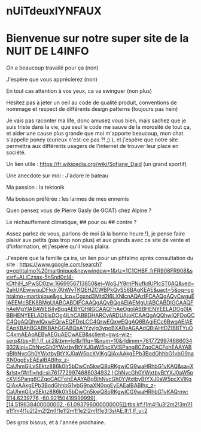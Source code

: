 # nUiTdeuxlYNFAUX

# Bienvenue sur notre super site de la NUIT DE L4INFO

On a beaucoup travailé pour ça (non)

J'espère que vous apprécierez (non)

En tout cas attention à vos yeux, ca va swinguer (non plus)

Hésitez pas à jeter un oeil au code de qualité produit, conventions de nommage et respect de différents design patterns (toujours pas hein)

Je vais pas raconter ma life, donc amusez vous bien, mais sachez que je suis triste dans la vie, que seul le code me sauve de la morosité de tout ça, et aider une cause plus grande que moi m'apporte beaucoup, mon chat s'appelle poney (curieux n'est-ce pas ?! ;) ), et j'espère que notre site permettra aux différents usagers de l'internet de trouver leur place en société.

Un lien utile : https://fr.wikipedia.org/wiki/Sofiane_Daid (un grand sportif)

Une anecdote sur moi : J'adore le bateau

Ma passion : la tektonik

Ma boisson préférée : les larmes de mes ennemis

Quen pensez vous de Pierre Gasly (le GOAT) chez Alpine ?

Le réchauffement climatique, ## pour ou ## contre ?


Assez parlez de vous, parlons de moi (à la bonne heure !), je pense faire plaisir aux petits (pas trop non plus) et aux grands avec ce site de vente et d'information, et j'espère qu'il vous plaira.

J'espère que la famille ça ira, un lien pour un phtalmo après consultation du site :
https://www.google.com/search?q=ophtalmo%20martinique&newwindow=1&rlz=1C1CHBF_frFR908FR908&sxsrf=ALiCzsax-5nSnd0cI4-kDthjH_sPwSD0zw:1669956713850&ei=WoSJY8rnPNufkdUPlcST0AQ&ved=2ahUKEwiwquDFkdr7AhWvTKQEHZCWBPkQvS56BAgKEAE&uact=5&oq=ophtalmo+martinique&gs_lcp=Cgxnd3Mtd2l6LXNlcnAQAzIFCAAQgAQyCwguEIAEEMcBEK8BMgUIABCABDIFCAAQgAQyBQgAEIAEMgUIABCABDIGCAAQFhAeMgYIABAWEB4yBggAEBYQHjIGCAAQFhAeOgoIABBHENYEELADOg0IABBHENYEELADEIsDOg4ILhCABBDHARCvARDUAjoKCAAQgAQQhwIQFDoQCC4QgAQQhwIQxwEQrwEQFDoLCC4QrwEQxwEQgAQ6BAgjECc6BwgAEIAEEApKBAhBGABKBAhGGABQsA1Yzylg3ypoBXABeAGAAdQBiAHtDZIBBTYuOC4xmAEAoAEByAEGuAECwAEB&sclient=gws-wiz-serp&tbs=lf:1,lf_ui:2&tbm=lcl&rflfq=1&num=10&rldimm=7617729974686034932&lqi=ChNvcGh0YWxtbyBtYXJ0aW5pcXVlSPang8CZqoCACFohEAAYABgBIhNvcGh0YWxtbyBtYXJ0aW5pcXVlKgQIAxAAkgEPb3BodGhhbG1vbG9naXN0qgEyEAEaIBABIhx_z-CaUhmGiLvSEktz886k0Ir5bDwCn5kwQ8oRKgwiCG9waHRhbG1vKAQ&sa=X&rlst=f#rlfi=hd:;si:7617729974686034932,l,ChNvcGh0YWxtbyBtYXJ0aW5pcXVlSPang8CZqoCACFohEAAYABgBIhNvcGh0YWxtbyBtYXJ0aW5pcXVlKgQIAxAAkgEPb3BodGhhbG1vbG9naXN0qgEyEAEaIBABIhx_z-CaUhmGiLvSEktz886k0Ir5bDwCn5kwQ8oRKgwiCG9waHRhbG1vKAQ;mv:[[14.6239776,-60.92150419999999],[14.519638400000002,-61.093796000000005]];tbs:lrf:!1m4!1u3!2m2!3m1!1e1!1m4!1u2!2m2!2m1!1e1!2m1!1e2!2m1!1e3!3sIAE,lf:1,lf_ui:2




Des gros bisous, et à l'année prochaine.
